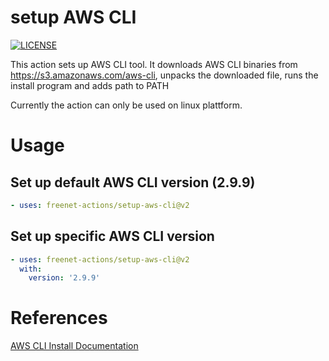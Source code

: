 # setup AWS CLI
[![LICENSE](https://img.shields.io/github/license/freenet-actions/setup-aws-cli)](https://github.com/freenet-actions/setup-aws-cli/blob/main/LICENSE)

This action sets up AWS CLI tool. It downloads AWS CLI binaries from https://s3.amazonaws.com/aws-cli, unpacks the downloaded file, runs the install program and adds path to PATH


Currently the action can only be used on linux plattform.
   
# Usage
## Set up default AWS CLI version (2.9.9)
```yaml
- uses: freenet-actions/setup-aws-cli@v2
```
## Set up specific AWS CLI version
```yaml
- uses: freenet-actions/setup-aws-cli@v2
  with:
    version: '2.9.9'
```

# References
[AWS CLI Install Documentation](https://docs.aws.amazon.com/cli/latest/userguide/getting-started-install.html)
